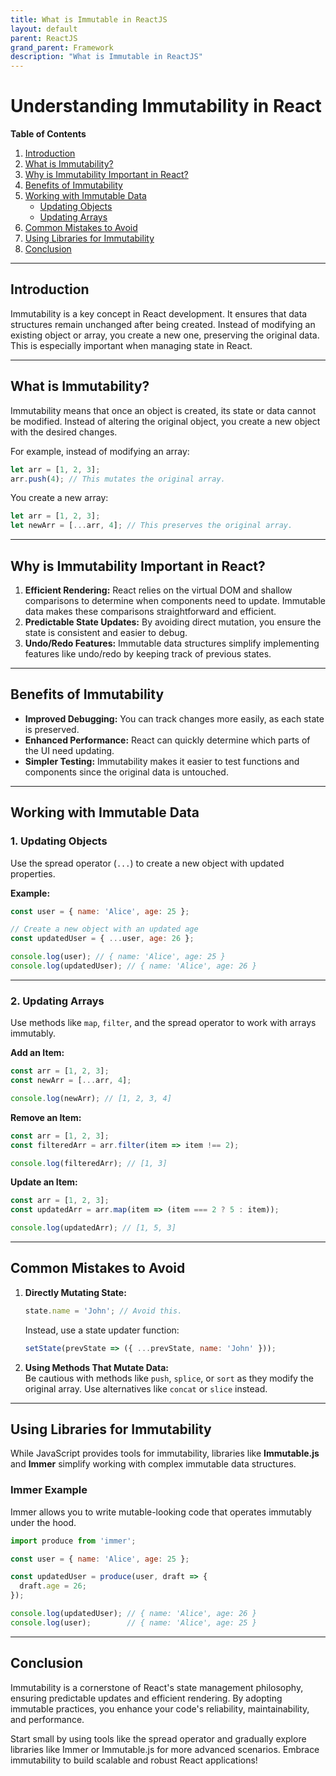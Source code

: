 ```yaml
---
title: What is Immutable in ReactJS
layout: default
parent: ReactJS
grand_parent: Framework
description: "What is Immutable in ReactJS"
---
```


# Understanding Immutability in React

**Table of Contents**
1. [Introduction](#introduction)
2. [What is Immutability?](#what-is-immutability)
3. [Why is Immutability Important in React?](#why-is-immutability-important-in-react)
4. [Benefits of Immutability](#benefits-of-immutability)
5. [Working with Immutable Data](#working-with-immutable-data)
   - [Updating Objects](#1-updating-objects)
   - [Updating Arrays](#2-updating-arrays)
6. [Common Mistakes to Avoid](#common-mistakes-to-avoid)
7. [Using Libraries for Immutability](#using-libraries-for-immutability)
8. [Conclusion](#conclusion)

---

## Introduction
Immutability is a key concept in React development. It ensures that data structures remain unchanged after being created. Instead of modifying an existing object or array, you create a new one, preserving the original data. This is especially important when managing state in React.

---

## What is Immutability?
Immutability means that once an object is created, its state or data cannot be modified. Instead of altering the original object, you create a new object with the desired changes.

For example, instead of modifying an array:
```javascript
let arr = [1, 2, 3];
arr.push(4); // This mutates the original array.
```  
You create a new array:
```javascript
let arr = [1, 2, 3];
let newArr = [...arr, 4]; // This preserves the original array.
```

---

## Why is Immutability Important in React?
1. **Efficient Rendering:** React relies on the virtual DOM and shallow comparisons to determine when components need to update. Immutable data makes these comparisons straightforward and efficient.
2. **Predictable State Updates:** By avoiding direct mutation, you ensure the state is consistent and easier to debug.
3. **Undo/Redo Features:** Immutable data structures simplify implementing features like undo/redo by keeping track of previous states.

---

## Benefits of Immutability
- **Improved Debugging:** You can track changes more easily, as each state is preserved.
- **Enhanced Performance:** React can quickly determine which parts of the UI need updating.
- **Simpler Testing:** Immutability makes it easier to test functions and components since the original data is untouched.

---

## Working with Immutable Data

### 1. Updating Objects
Use the spread operator (`...`) to create a new object with updated properties.

**Example:**
```javascript
const user = { name: 'Alice', age: 25 };

// Create a new object with an updated age
const updatedUser = { ...user, age: 26 };

console.log(user); // { name: 'Alice', age: 25 }
console.log(updatedUser); // { name: 'Alice', age: 26 }
```

---

### 2. Updating Arrays
Use methods like `map`, `filter`, and the spread operator to work with arrays immutably.

**Add an Item:**
```javascript
const arr = [1, 2, 3];
const newArr = [...arr, 4];

console.log(newArr); // [1, 2, 3, 4]
```

**Remove an Item:**
```javascript
const arr = [1, 2, 3];
const filteredArr = arr.filter(item => item !== 2);

console.log(filteredArr); // [1, 3]
```

**Update an Item:**
```javascript
const arr = [1, 2, 3];
const updatedArr = arr.map(item => (item === 2 ? 5 : item));

console.log(updatedArr); // [1, 5, 3]
```

---

## Common Mistakes to Avoid
1. **Directly Mutating State:**
   ```javascript
   state.name = 'John'; // Avoid this.
   ```
   Instead, use a state updater function:
   ```javascript
   setState(prevState => ({ ...prevState, name: 'John' }));
   ```

2. **Using Methods That Mutate Data:**  
   Be cautious with methods like `push`, `splice`, or `sort` as they modify the original array. Use alternatives like `concat` or `slice` instead.

---

## Using Libraries for Immutability
While JavaScript provides tools for immutability, libraries like **Immutable.js** and **Immer** simplify working with complex immutable data structures.

### Immer Example
Immer allows you to write mutable-looking code that operates immutably under the hood.
```javascript
import produce from 'immer';

const user = { name: 'Alice', age: 25 };

const updatedUser = produce(user, draft => {
  draft.age = 26;
});

console.log(updatedUser); // { name: 'Alice', age: 26 }
console.log(user);        // { name: 'Alice', age: 25 }
```

---

## Conclusion
Immutability is a cornerstone of React's state management philosophy, ensuring predictable updates and efficient rendering. By adopting immutable practices, you enhance your code's reliability, maintainability, and performance.

Start small by using tools like the spread operator and gradually explore libraries like Immer or Immutable.js for more advanced scenarios. Embrace immutability to build scalable and robust React applications!  